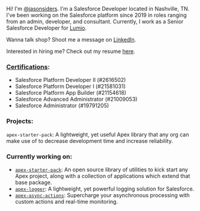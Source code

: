 Hi! I'm [@jasonsiders](https://github.com/jasonsiders). I'm a Salesforce Developer located in Nashville, TN. I've been working on the Salesforce platform since 2019 in roles ranging from an admin, developer, and consultant. Currently, I work as a Senior Salesforce Developer for [Lumio](https://www.lumio.com/).

Wanna talk shop? Shoot me a message on [LinkedIn](https://www.linkedin.com/in/jasonsiders/).

Interested in hiring me? Check out my resume [here](https://registry.jsonresume.org/jasonsiders).

### [Certifications](https://trailhead.salesforce.com/en/credentials/certification-detail-print/?searchString=d6Cd87CnUTqjw9YKVrnqm/WHYLDW/ShTTiHL8kGwOzE3cUeuvgjWZSQQfZVVjmjZ):
- Salesforce Platform Developer II (#2616502) 
- Salesforce Platform Developer I (#21581031)
- Salesforce Platform App Builder (#21154618)
- Salesforce Advanced Administrator (#21009053)
- Salesforce Administrator (#19791205)

### Projects:
`apex-starter-pack`: A lightweight, yet useful Apex library that any org can make use of to decrease development time and increase reliability.

### Currently working on:
- [`apex-starter-pack`](https://github.com/jasonsiders/apex-starter-pack): An open source library of utilities to kick start any Apex project, along with a collection of applications which extend that base package. 
- [`apex-logger`](https://github.com/jasonsiders/apex-logger): A lightweight, yet powerful logging solution for Salesforce.
- [`apex-async-actions`](https://github.com/jasonsiders/apex-async-actions): Supercharge your asynchronous processing with custom actions and real-time monitoring.
